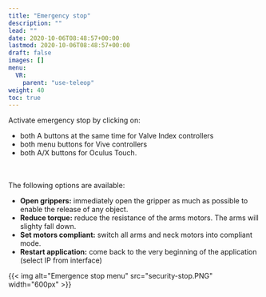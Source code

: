 ```yaml
---
title: "Emergency stop"
description: ""
lead: ""
date: 2020-10-06T08:48:57+00:00
lastmod: 2020-10-06T08:48:57+00:00
draft: false
images: []
menu:
  VR:
    parent: "use-teleop"
weight: 40
toc: true
---
```


Activate emergency stop by clicking on:
* both A buttons at the same time for Valve Index controllers
* both menu buttons for Vive controllers
* both A/X buttons for Oculus Touch.  

<br></br>
The following options are available:
* **Open grippers:** immediately open the gripper as much as possible to enable the release of any object.
* **Reduce torque:** reduce the resistance of the arms motors. The arms will slighty fall down.
* **Set motors compliant:** switch all arms and neck motors into compliant mode.
* **Restart application:** come back to the very beginning of the application (select IP from interface)

{{< img alt="Emergence stop menu" src="security-stop.PNG" width="600px" >}}